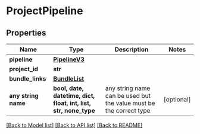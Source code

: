 # ProjectPipeline


## Properties
Name | Type | Description | Notes
------------ | ------------- | ------------- | -------------
**pipeline** | [**PipelineV3**](PipelineV3.md) |  | 
**project_id** | **str** |  | 
**bundle_links** | [**BundleList**](BundleList.md) |  | 
**any string name** | **bool, date, datetime, dict, float, int, list, str, none_type** | any string name can be used but the value must be the correct type | [optional]

[[Back to Model list]](../README.md#documentation-for-models) [[Back to API list]](../README.md#documentation-for-api-endpoints) [[Back to README]](../README.md)



